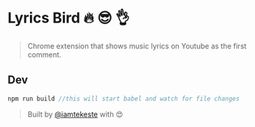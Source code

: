 # Lyrics Bird :fire: :sunglasses: :ok_hand:

> Chrome extension that shows music lyrics on Youtube as the first comment.

## Dev

```js
npm run build //this will start babel and watch for file changes
```

> Built by [@iamtekeste](https:/twitter.com/iamtekeste/) with :heart_eyes:
